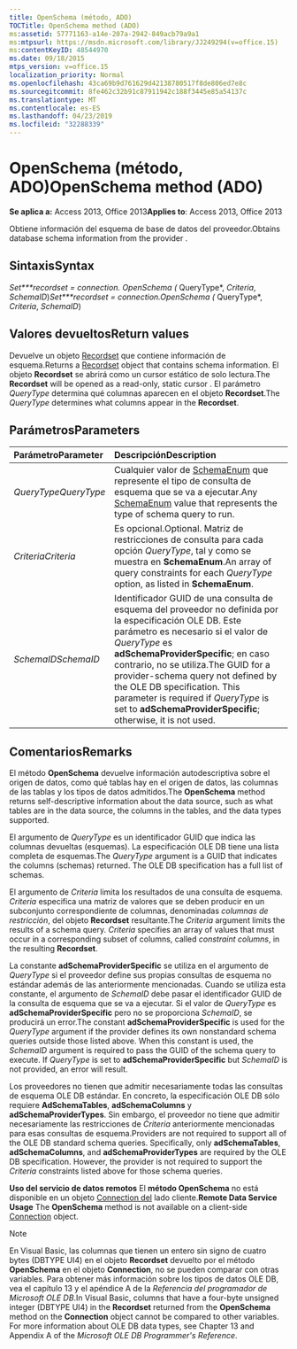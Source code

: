 ```yaml
---
title: OpenSchema (método, ADO)
TOCTitle: OpenSchema method (ADO)
ms:assetid: 57771163-a14e-207a-2942-849acb79a9a1
ms:mtpsurl: https://msdn.microsoft.com/library/JJ249294(v=office.15)
ms:contentKeyID: 48544970
ms.date: 09/18/2015
mtps_version: v=office.15
localization_priority: Normal
ms.openlocfilehash: 43ca69b9d761629d42138780517f8de806ed7e8c
ms.sourcegitcommit: 8fe462c32b91c87911942c188f3445e85a54137c
ms.translationtype: MT
ms.contentlocale: es-ES
ms.lasthandoff: 04/23/2019
ms.locfileid: "32288339"
---
```

# <a name="openschema-method-ado"></a><span data-ttu-id="c12ea-102">OpenSchema (método, ADO)</span><span class="sxs-lookup"><span data-stu-id="c12ea-102">OpenSchema method (ADO)</span></span>

<span data-ttu-id="c12ea-103">**Se aplica a:** Access 2013, Office 2013</span><span class="sxs-lookup"><span data-stu-id="c12ea-103">**Applies to**: Access 2013, Office 2013</span></span>

<span data-ttu-id="c12ea-104">Obtiene información del esquema de base de datos del proveedor.</span><span class="sxs-lookup"><span data-stu-id="c12ea-104">Obtains database schema information from the provider .</span></span>

## <a name="syntax"></a><span data-ttu-id="c12ea-105">Sintaxis</span><span class="sxs-lookup"><span data-stu-id="c12ea-105">Syntax</span></span>

<span data-ttu-id="c12ea-106">**Set\*\*\*recordset*  =  *connection*. OpenSchema (* QueryType\*, *Criteria*, *SchemaID*)</span><span class="sxs-lookup"><span data-stu-id="c12ea-106">**Set\*\*\*recordset* = *connection*.OpenSchema (* QueryType\*, *Criteria*, *SchemaID*)</span></span>

## <a name="return-values"></a><span data-ttu-id="c12ea-107">Valores devueltos</span><span class="sxs-lookup"><span data-stu-id="c12ea-107">Return values</span></span>

<span data-ttu-id="c12ea-108">Devuelve un objeto [Recordset](recordset-object-ado.md) que contiene información de esquema.</span><span class="sxs-lookup"><span data-stu-id="c12ea-108">Returns a [Recordset](recordset-object-ado.md) object that contains schema information.</span></span> <span data-ttu-id="c12ea-109">El objeto **Recordset** se abrirá como un cursor estático de solo lectura.</span><span class="sxs-lookup"><span data-stu-id="c12ea-109">The **Recordset** will be opened as a read-only, static cursor .</span></span> <span data-ttu-id="c12ea-110">El parámetro *QueryType* determina qué columnas aparecen en el objeto **Recordset**.</span><span class="sxs-lookup"><span data-stu-id="c12ea-110">The *QueryType* determines what columns appear in the **Recordset**.</span></span>

## <a name="parameters"></a><span data-ttu-id="c12ea-111">Parámetros</span><span class="sxs-lookup"><span data-stu-id="c12ea-111">Parameters</span></span>

|<span data-ttu-id="c12ea-112">Parámetro</span><span class="sxs-lookup"><span data-stu-id="c12ea-112">Parameter</span></span>|<span data-ttu-id="c12ea-113">Descripción</span><span class="sxs-lookup"><span data-stu-id="c12ea-113">Description</span></span>|
|:--------|:----------|
|<span data-ttu-id="c12ea-114">*QueryType*</span><span class="sxs-lookup"><span data-stu-id="c12ea-114">*QueryType*</span></span> |<span data-ttu-id="c12ea-115">Cualquier valor de [SchemaEnum](schemaenum.md) que represente el tipo de consulta de esquema que se va a ejecutar.</span><span class="sxs-lookup"><span data-stu-id="c12ea-115">Any [SchemaEnum](schemaenum.md) value that represents the type of schema query to run.</span></span>|
|<span data-ttu-id="c12ea-116">*Criteria*</span><span class="sxs-lookup"><span data-stu-id="c12ea-116">*Criteria*</span></span> |<span data-ttu-id="c12ea-117">Es opcional.</span><span class="sxs-lookup"><span data-stu-id="c12ea-117">Optional.</span></span> <span data-ttu-id="c12ea-118">Matriz de restricciones de consulta para cada opción *QueryType*, tal y como se muestra en **SchemaEnum**.</span><span class="sxs-lookup"><span data-stu-id="c12ea-118">An array of query constraints for each *QueryType* option, as listed in **SchemaEnum**.</span></span>|
|<span data-ttu-id="c12ea-119">*SchemaID*</span><span class="sxs-lookup"><span data-stu-id="c12ea-119">*SchemaID*</span></span> |<span data-ttu-id="c12ea-p103">Identificador GUID de una consulta de esquema del proveedor no definida por la especificación OLE DB. Este parámetro es necesario si el valor de *QueryType* es **adSchemaProviderSpecific**; en caso contrario, no se utiliza.</span><span class="sxs-lookup"><span data-stu-id="c12ea-p103">The GUID for a provider-schema query not defined by the OLE DB specification. This parameter is required if *QueryType* is set to **adSchemaProviderSpecific**; otherwise, it is not used.</span></span>|

## <a name="remarks"></a><span data-ttu-id="c12ea-122">Comentarios</span><span class="sxs-lookup"><span data-stu-id="c12ea-122">Remarks</span></span>

<span data-ttu-id="c12ea-123">El método **OpenSchema** devuelve información autodescriptiva sobre el origen de datos, como qué tablas hay en el origen de datos, las columnas de las tablas y los tipos de datos admitidos.</span><span class="sxs-lookup"><span data-stu-id="c12ea-123">The **OpenSchema** method returns self-descriptive information about the data source, such as what tables are in the data source, the columns in the tables, and the data types supported.</span></span>

<span data-ttu-id="c12ea-p104">El argumento de *QueryType* es un identificador GUID que indica las columnas devueltas (esquemas). La especificación OLE DB tiene una lista completa de esquemas.</span><span class="sxs-lookup"><span data-stu-id="c12ea-p104">The *QueryType* argument is a GUID that indicates the columns (schemas) returned. The OLE DB specification has a full list of schemas.</span></span>

<span data-ttu-id="c12ea-p105">El argumento de *Criteria* limita los resultados de una consulta de esquema. *Criteria* especifica una matriz de valores que se deben producir en un subconjunto correspondiente de columnas, denominadas *columnas de restricción*, del objeto **Recordset** resultante.</span><span class="sxs-lookup"><span data-stu-id="c12ea-p105">The *Criteria* argument limits the results of a schema query. *Criteria* specifies an array of values that must occur in a corresponding subset of columns, called *constraint columns*, in the resulting **Recordset**.</span></span>

<span data-ttu-id="c12ea-p106">La constante **adSchemaProviderSpecific** se utiliza en el argumento de *QueryType* si el proveedor define sus propias consultas de esquema no estándar además de las anteriormente mencionadas. Cuando se utiliza esta constante, el argumento de *SchemaID* debe pasar el identificador GUID de la consulta de esquema que se va a ejecutar. Si el valor de *QueryType* es **adSchemaProviderSpecific** pero no se proporciona *SchemaID*, se producirá un error.</span><span class="sxs-lookup"><span data-stu-id="c12ea-p106">The constant **adSchemaProviderSpecific** is used for the *QueryType* argument if the provider defines its own nonstandard schema queries outside those listed above. When this constant is used, the *SchemaID* argument is required to pass the GUID of the schema query to execute. If *QueryType* is set to **adSchemaProviderSpecific** but *SchemaID* is not provided, an error will result.</span></span>

<span data-ttu-id="c12ea-p107">Los proveedores no tienen que admitir necesariamente todas las consultas de esquema OLE DB estándar. En concreto, la especificación OLE DB sólo requiere **AdSchemaTables**, **adSchemaColumns** y **adSchemaProviderTypes**. Sin embargo, el proveedor no tiene que admitir necesariamente las restricciones de *Criteria* anteriormente mencionadas para esas consultas de esquema.</span><span class="sxs-lookup"><span data-stu-id="c12ea-p107">Providers are not required to support all of the OLE DB standard schema queries. Specifically, only **adSchemaTables**, **adSchemaColumns**, and **adSchemaProviderTypes** are required by the OLE DB specification. However, the provider is not required to support the *Criteria* constraints listed above for those schema queries.</span></span>

<span data-ttu-id="c12ea-134">**Uso del servicio de datos remotos** El **método OpenSchema** no está disponible en un objeto [Connection del](connection-object-ado.md) lado cliente.</span><span class="sxs-lookup"><span data-stu-id="c12ea-134">**Remote Data Service Usage** The **OpenSchema** method is not available on a client-side [Connection](connection-object-ado.md) object.</span></span>

> [!NOTE]
> <span data-ttu-id="c12ea-p108">En Visual Basic, las columnas que tienen un entero sin signo de cuatro bytes (DBTYPE UI4) en el objeto **Recordset** devuelto por el método **OpenSchema** en el objeto **Connection**, no se pueden comparar con otras variables. Para obtener más información sobre los tipos de datos OLE DB, vea el capítulo 13 y el apéndice A de la *Referencia del programador de Microsoft OLE DB*.</span><span class="sxs-lookup"><span data-stu-id="c12ea-p108">In Visual Basic, columns that have a four-byte unsigned integer (DBTYPE UI4) in the **Recordset** returned from the **OpenSchema** method on the **Connection** object cannot be compared to other variables. For more information about OLE DB data types, see Chapter 13 and Appendix A of the *Microsoft OLE DB Programmer's Reference*.</span></span>


